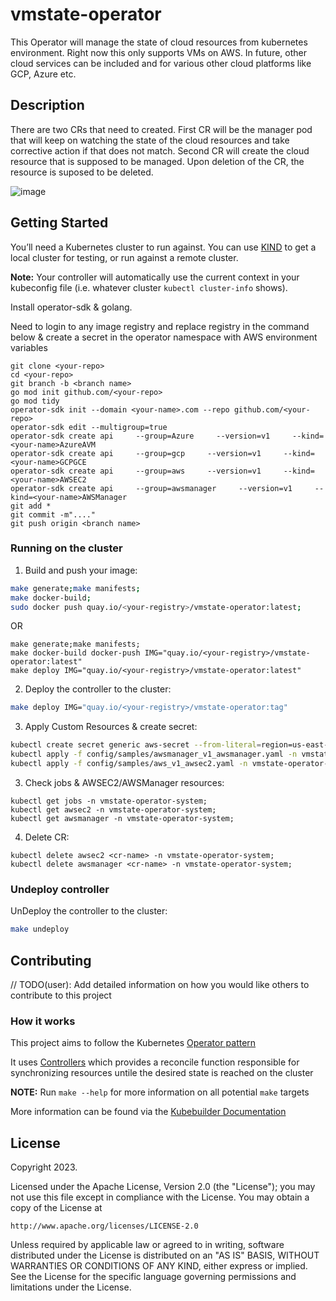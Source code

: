 # vmstate-operator
This Operator will manage the state of cloud resources from kubernetes environment. Right now this only supports VMs on AWS. In future, other cloud services can be included and for various other cloud platforms like GCP, Azure etc.

## Description
There are two CRs that need to created.
First CR will be the manager pod that will keep on watching the state of the cloud resources and take corrective action if that does not match. 
Second CR will create the cloud resource that is supposed to be managed. Upon deletion of the CR, the resource is suposed to be deleted.

![image](https://user-images.githubusercontent.com/36874355/212598021-01716c9f-ea1a-4f11-b106-777781de06f0.png)

## Getting Started
You’ll need a Kubernetes cluster to run against. You can use [KIND](https://sigs.k8s.io/kind) to get a local cluster for testing, or run against a remote cluster.

**Note:** Your controller will automatically use the current context in your kubeconfig file (i.e. whatever cluster `kubectl cluster-info` shows).

Install operator-sdk & golang.

Need to login to any image registry and replace registry in the command below & create a secret in the operator namespace with AWS environment variables

```
git clone <your-repo>
cd <your-repo>
git branch -b <branch name>
go mod init github.com/<your-repo>
go mod tidy
operator-sdk init --domain <your-name>.com --repo github.com/<your-repo>
operator-sdk edit --multigroup=true
operator-sdk create api     --group=Azure     --version=v1     --kind=<your-name>AzureAVM
operator-sdk create api     --group=gcp     --version=v1     --kind=<your-name>GCPGCE
operator-sdk create api     --group=aws     --version=v1     --kind=<your-name>AWSEC2
operator-sdk create api     --group=awsmanager     --version=v1     --kind=<your-name>AWSManager
git add *
git commit -m"...."
git push origin <branch name>
```



### Running on the cluster
1. Build and push your image:
	
```sh
make generate;make manifests;
make docker-build;
sudo docker push quay.io/<your-registry>/vmstate-operator:latest;
```
OR

```
make generate;make manifests;
make docker-build docker-push IMG="quay.io/<your-registry>/vmstate-operator:latest"
make deploy IMG="quay.io/<your-registry>/vmstate-operator:latest"
```
	
2. Deploy the controller to the cluster:

```sh
make deploy IMG="quay.io/<your-registry>/vmstate-operator:tag"
```

3. Apply Custom Resources & create secret:

```sh
kubectl create secret generic aws-secret --from-literal=region=us-east-1 --from-literal=aws-secret-access-key=<secret access key> --from-literal=aws-access-key-id=<secret access key id>
kubectl apply -f config/samples/awsmanager_v1_awsmanager.yaml -n vmstate-operator-system;
kubectl apply -f config/samples/aws_v1_awsec2.yaml -n vmstate-operator-system;
```
3. Check jobs & AWSEC2/AWSManager resources:

```
kubectl get jobs -n vmstate-operator-system;
kubectl get awsec2 -n vmstate-operator-system;
kubectl get awsmanager -n vmstate-operator-system;
```

4. Delete CR:

```
kubectl delete awsec2 <cr-name> -n vmstate-operator-system;
kubectl delete awsmanager <cr-name> -n vmstate-operator-system;
```

### Undeploy controller
UnDeploy the controller to the cluster:

```sh
make undeploy
```

## Contributing
// TODO(user): Add detailed information on how you would like others to contribute to this project

### How it works
This project aims to follow the Kubernetes [Operator pattern](https://kubernetes.io/docs/concepts/extend-kubernetes/operator/)

It uses [Controllers](https://kubernetes.io/docs/concepts/architecture/controller/) 
which provides a reconcile function responsible for synchronizing resources untile the desired state is reached on the cluster 

**NOTE:** Run `make --help` for more information on all potential `make` targets

More information can be found via the [Kubebuilder Documentation](https://book.kubebuilder.io/introduction.html)

## License

Copyright 2023.

Licensed under the Apache License, Version 2.0 (the "License");
you may not use this file except in compliance with the License.
You may obtain a copy of the License at

    http://www.apache.org/licenses/LICENSE-2.0

Unless required by applicable law or agreed to in writing, software
distributed under the License is distributed on an "AS IS" BASIS,
WITHOUT WARRANTIES OR CONDITIONS OF ANY KIND, either express or implied.
See the License for the specific language governing permissions and
limitations under the License.

